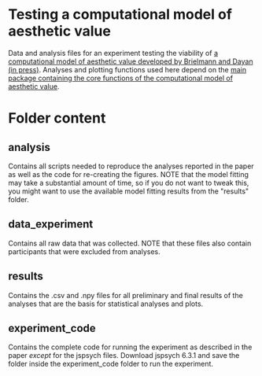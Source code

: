 # Testing a computational model of aesthetic value
Data and analysis files for an experiment testing the viability of [a computational model of aesthetic value developed by Brielmann and Dayan (in press)](https://psyarxiv.com/eaqkc/).
Analyses and plotting functions used here depend on the [main package containing the core functions of the computational model of aesthetic value](https://github.com/aenneb/intro-aesthetic-value-model).

# Folder content

## analysis

Contains all scripts needed to reproduce the analyses reported in the paper as well as the code for re-creating the figures. NOTE that the model fitting may take a substantial amount of time, so if you do not want to tweak this, you might want to use the available model fitting results from the "results" folder.

## data_experiment

Contains all raw data that was collected. NOTE that these files also contain participants that were excluded from analyses.

## results

Contains the .csv and .npy files for all preliminary and final results of the analyses that are the basis for statistical analyses and plots.

## experiment_code

Contains the complete code for running the experiment as described in the paper *except* for the jspsych files. Download jspsych 6.3.1 and save the folder inside the experiment_code folder to run the experiment.

